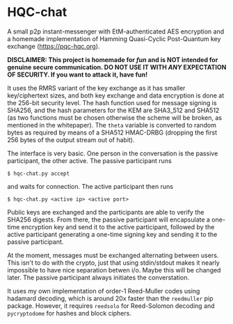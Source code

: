 # HQC-chat

A small p2p instant-messenger with EtM-authenticated AES encryption and a homemade implementation of Hamming Quasi-Cyclic Post-Quantum key exchange (https://pqc-hqc.org).

**DISCLAIMER: This project is homemade for _fun_ and is NOT intended for genuine secure communication. DO NOT USE IT WITH _ANY_ EXPECTATION OF SECURITY. If you want to attack it, have fun!**

It uses the RMRS variant of the key exchange as it has smaller key/ciphertext sizes, and both key exchange and data encryption is done at the 256-bit security level. The hash function used for message signing is SHA256, and the hash parameters for the KEM are SHA3_512 and SHA512 (as two functions must be chosen otherwise the scheme will be broken, as mentioned in the whitepaper). The `theta` variable is converted to random bytes as required by means of a SHA512 HMAC-DRBG (dropping the first 256 bytes of the output stream out of habit).

The interface is very basic. One person in the conversation is the passive participant, the other active. The passive participant runs

```
$ hqc-chat.py accept
``` 

and waits for connection. The active participant then runs 

```
$ hqc-chat.py <active ip> <active port>
```

Public keys are exchanged and the participants are able to verify the SHA256 digests. From there, the passive participant will encapsulate a one-time encryption key and send it to the active participant, followed by the active participant generating a one-time signing key and sending it to the passive participant.

At the moment, messages must be exchanged alternating between users. This isn't to do with the crypto, just that using stdin/stdout makes it nearly impossible to have nice separation betwen i/o. Maybe this will be changed later. The passive participant always initiates the converstation.

It uses my own implementation of order-1 Reed-Muller codes using hadamard decoding, which is around 20x faster than the `reedmuller` pip package. However, it requires `reedsolo` for Reed-Solomon decoding and `pycryptodome` for hashes and block ciphers.
